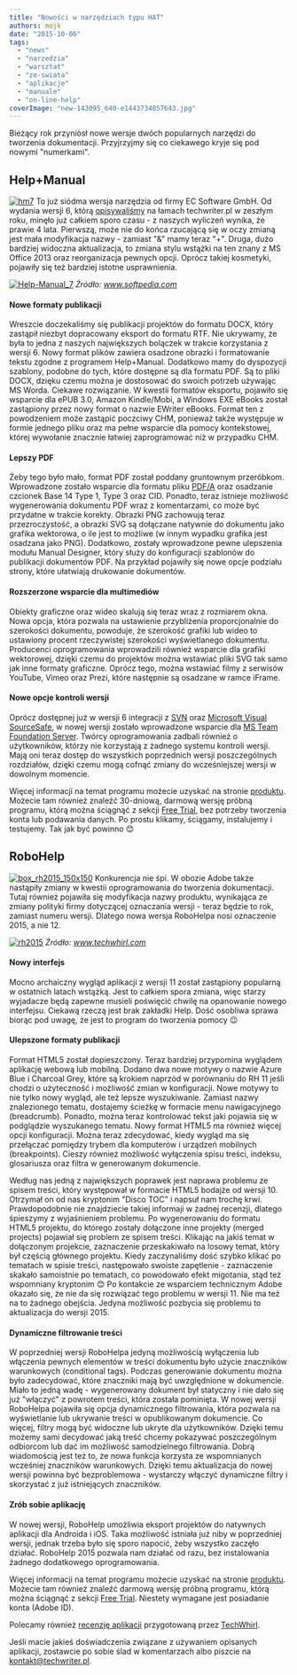 ```yaml
---
title: "Nowości w narzędziach typu HAT"
authors: mojk
date: "2015-10-06"
tags:
  - "news"
  - "narzedzia"
  - "warsztat"
  - "ze-swiata"
  - "aplikacje"
  - "manuale"
  - "on-line-help"
coverImage: "new-143095_640-e1443734857643.jpg"
---
```


Bieżący rok przyniósł nowe wersje dwóch popularnych narzędzi do tworzenia
dokumentacji. Przyjrzyjmy się co ciekawego kryje się pod nowymi "numerkami".

<!--truncate-->

## Help+Manual

[![hm7](images/hm7.png)](http://techwriter.pl/wp-content/uploads/2015/10/hm7.png)
To już siódma wersja narzędzia od firmy EC Software GmbH. Od wydania wersji 6,
którą [opisywaliśmy](http://techwriter.pl/help-and-manual-opis-narzedzia/) na
łamach techwriter.pl w zeszłym roku, minęło już całkiem sporo czasu - z naszych
wyliczeń wynika, że prawie 4 lata. Pierwszą, może nie do końca rzucającą się w
oczy zmianą jest mała modyfikacja nazwy - zamiast "&" mamy teraz "+". Druga,
dużo bardziej widoczna aktualizacja, to zmiana stylu wstążki na ten znany z MS
Office 2013 oraz reorganizacja pewnych opcji. Oprócz takiej kosmetyki, pojawiły
się też bardziej istotne usprawnienia.

[![Help-Manual_7](images/Help-Manual_7-1024x723.png)](http://techwriter.pl/wp-content/uploads/2015/10/Help-Manual_7.png)
_Źródło: www.softpedia.com_

#### Nowe formaty publikacji

Wreszcie doczekaliśmy się publikacji projektów do formatu DOCX, który zastąpił
niezbyt dopracowany eksport do formatu RTF. Nie ukrywamy, że była to jedna z
naszych największych bolączek w trakcie korzystania z wersji 6. Nowy format
plików zawiera osadzone obrazki i formatowanie tekstu zgodne z programem
Help+Manual. Dodatkowo mamy do dyspozycji szablony, podobne do tych, które
dostępne są dla formatu PDF. Są to pliki DOCX, dzięku czemu można je dostosować
do swoich potrzeb używając MS Worda. Ciekawe rozwiązanie. W kwestii formatów
eksportu, pojawiło się wsparcie dla ePUB 3.0, Amazon Kindle/Mobi, a Windows EXE
eBooks został zastąpiony przez nowy format o nazwie EWriter eBooks. Format ten z
powodzeniem może zastąpić poczciwy CHM, ponieważ także występuje w formie
jednego pliku oraz ma pełne wsparcie dla pomocy kontekstowej, której wywołanie
znacznie łatwiej zaprogramować niż w przypadku CHM.

#### Lepszy PDF

Żeby tego było mało, format PDF został poddany gruntownym przeróbkom.
Wprowadzone zostało wsparcie dla formatu pliku
[PDF/A](https://pl.wikipedia.org/wiki/PDF/A) oraz osadzanie czcionek Base 14
Type 1, Type 3 oraz CID. Ponadto, teraz istnieje możliwość wygenerowania
dokumentu PDF wraz z komentarzami, co może być przydatne w trakcie korekty.
Obrazki PNG zachowują teraz przezroczystość, a obrazki SVG są dołączane natywnie
do dokumentu jako grafika wektorowa, o ile jest to możliwe (w innym wypadku
grafika jest osadzana jako PNG). Dodatkowo, zostały wprowadzone pewne ulepszenia
modułu Manual Designer, który służy do konfiguracji szablonów do publikacji
dokumentów PDF. Na przykład pojawiły się nowe opcje podziału strony, które
ułatwiają drukowanie dokumentów.

#### Rozszerzone wsparcie dla multimediów

Obiekty graficzne oraz wideo skalują się teraz wraz z rozmiarem okna. Nowa
opcja, która pozwala na ustawienie przybliżenia proporcjonalnie do szerokości
dokumentu, powoduje, że szerokość grafiki lub wideo to ustawiony procent
rzeczywistej szerokości wyświetlanego dokumentu. Producenci oprogramowania
wprowadzili również wsparcie dla grafiki wektorowej, dzięki czemu do projektów
można wstawiać pliki SVG tak samo jak inne formaty graficzne. Oprócz tego, można
wstawiać filmy z serwisów YouTube, Vimeo oraz Prezi, które następnie są osadzane
w ramce iFrame.

#### Nowe opcje kontroli wersji

Oprócz dostępnej już w wersji 6 integracji z
[SVN](https://pl.wikipedia.org/wiki/Subversion) oraz
[Microsoft Visual SourceSafe](https://en.wikipedia.org/wiki/Microsoft_Visual_SourceSafe),
w nowej wersji zostało wprowadzone wsparcie dla
[MS Team Foundation Server](https://www.visualstudio.com/pl-pl/products/tfs-overview-vs.aspx).
Twórcy oprogramowania zadbali również o użytkowników, którzy nie korzystają z
żadnego systemu kontroli wersji. Mają oni teraz dostęp do wszystkich poprzednich
wersji poszczególnych rozdziałów, dzięki czemu mogą cofnąć zmiany do
wcześniejszej wersji w dowolnym momencie.

Więcej informacji na temat programu możecie uzyskać na stronie
[produktu](http://www.helpandmanual.com/index.html). Możecie tam również znaleźć
30-dniową, darmową wersję próbną programu, którą można ściągnąć z sekcji
[Free Trial](http://www.helpandmanual.com/downloads.html), bez potrzeby
tworzenia konta lub podawania danych. Po prostu klikamy, ściągamy, instalujemy i
testujemy. Tak jak być powinno 😊

## RoboHelp

[![box_rh2015_150x150](images/box_rh2015_150x150.png)](http://techwriter.pl/wp-content/uploads/2015/10/box_rh2015_150x150.png)
Konkurencja nie śpi. W obozie Adobe także nastąpiły zmiany w kwestii
oprogramowania do tworzenia dokumentacji. Tutaj również pojawiła się modyfikacja
nazwy produktu, wynikająca ze zmiany polityki firmy dotyczącej oznaczania
wersji - teraz będzie to rok, zamiast numeru wersji. Dlatego nowa wersja
RoboHelpa nosi oznaczenie 2015, a nie 12.

[![rh2015](images/rh2015.png)](http://techwriter.pl/wp-content/uploads/2015/10/rh2015.png)
_Źródło: www.techwhirl.com_

#### Nowy interfejs

Mocno archaiczny wygląd aplikacji z wersji 11 został zastąpiony popularną w
ostatnich latach wstążką. Jest to całkiem spora zmiana, więc starzy wyjadacze
będą zapewne musieli poświęcić chwilę na opanowanie nowego interfejsu. Ciekawą
rzeczą jest brak zakładki Help. Dość osobliwa sprawa biorąc pod uwagę, że jest
to program do tworzenia pomocy 😉

#### Ulepszone formaty publikacji

Format HTML5 został dopieszczony. Teraz bardziej przypomina wyglądem aplikację
webową lub mobilną. Dodano dwa nowe motywy o nazwie Azure Blue i Charcoal Grey,
które są krokiem naprzód w porównaniu do RH 11 jeśli chodzi o użyteczność i
możliwość zmian w konfiguracji. Nowe motywy to nie tylko nowy wygląd, ale też
lepsze wyszukiwanie. Zamiast nazwy znalezionego tematu, dostajemy ścieżkę w
formacie menu nawigacyjnego (breadcrumb). Ponadto, można teraz kontrolować tekst
jaki pojawia się w podglądzie wyszukanego tematu. Nowy format HTML5 ma również
więcej opcji konfiguracji. Można teraz zdecydować, kiedy wygląd ma się
przełączać pomiędzy trybem dla komputerów i urządzeń mobilnych (breakpoints).
Cieszy również możliwość wyłączenia spisu treści, indeksu, glosariusza oraz
filtra w generowanym dokumencie.

Według nas jedną z największych poprawek jest naprawa problemu ze spisem treści,
który występował w formacie HTML5 bodajże od wersji 10. Otrzymał on od nas
kryptonim "Disco TOC" i napsuł nam trochę krwi. Prawdopodobnie nie znajdziecie
takiej informaji w żadnej recenzji, dlatego śpieszymy z wyjaśnieniem problemu.
Po wygenerowaniu do formatu HTML5 projektu, do którego zostały dołączone inne
projekty (merged projects) pojawiał się problem ze spisem treści. Klikając na
jakiś temat w dołączonym projekcie, zaznaczenie przeskakiwało na losowy temat,
który był częścią głównego projektu. Kiedy zaczynaliśmy dość szybko klikać po
tematach w spisie treści, następowało swoiste zapętlenie - zaznaczenie skakało
samoistnie po tematach, co powodowało efekt migotania, stąd też wspomniany
kryptonim 😊 Po kontakcie ze wsparciem technicznym Adobe okazało się, że nie da
się rozwiązać tego problemu w wersji 11. Nie ma też na to żadnego obejścia.
Jedyna możliwość pozbycia się problemu to aktualizacja do wersji 2015.

#### Dynamiczne filtrowanie treści

W poprzedniej wersji RoboHelpa jedyną możliwością wyłączenia lub włączenia
pewnych elementów w treści dokumentu było użycie znaczników warunkowych
(conditional tags). Podczas generowanie dokumentu można było zadecydować, które
znaczniki mają być uwzględnione w dokumencie. Miało to jedną wadę - wygenerowany
dokument był statyczny i nie dało się już "włączyć" z powrotem treści, która
została pominięta. W nowej wersji RoboHelpa pojawiła się opcja dynamicznego
filtrowania, która pozwala na wyświetlanie lub ukrywanie treści w opublikowanym
dokumencie. Co więcej, filtry mogą być widoczne lub ukryte dla użytkowników.
Dzięki temu możemy sami decydować jaką treść chcemy pokazywać poszczególnym
odbiorcom lub dać im możliwość samodzielnego filtrowania. Dobrą wiadomością jest
też to, że nowa funkcja korzysta ze wspomnianych wcześniej znaczników
warunkowych. Dzięki temu aktualizacja do nowej wersji powinna być
bezproblemowa - wystarczy włączyć dynamiczne filtry i skorzystać z już
istniejących znaczników.

#### Zrób sobie aplikację

W nowej wersji, RoboHelp umożliwia eksport projektów do natywnych aplikacji dla
Androida i iOS. Taka możliwość istniała już niby w poprzedniej wersji, jednak
trzeba było się sporo napocić, żeby wszystko zaczęło działać. RoboHelp 2015
pozwala nam działać od razu, bez instalowania żadnego dodatkowego
oprogramowania.

Więcej informacji na temat programu możecie uzyskać na stronie
[produktu](http://www.adobe.com/products/robohelp.html?promoid=DJDXG). Możecie
tam również znaleźć darmową wersję próbną programu, którą można ściągnąć z
sekcji
[Free Trial](https://www.adobe.com/cfusion/tdrc/index.cfm?product=robohelp&loc=en).
Niestety wymagane jest posiadanie konta (Adobe ID).

Polecamy również
[recenzję aplikacji](http://techwhirl.com/product-review-robohelp-2015-release/)
przygotowaną przez [TechWhirl](http://techwhirl.com/).

Jeśli macie jakieś doświadczenia związane z używaniem opisanych aplikacji,
zostawcie po sobie ślad w komentarzach albo piszcie na
[kontakt@techwriter.pl](mailto:kontakt@techwriter.pl).
